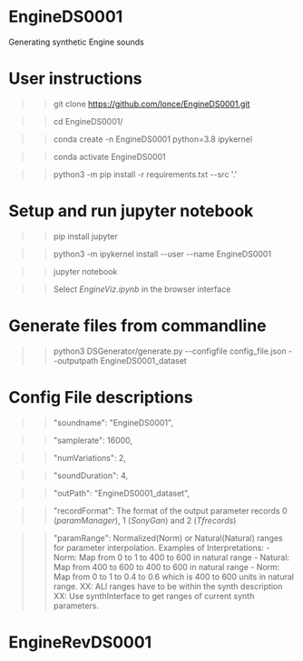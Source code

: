# EngineDS0001

Generating synthetic Engine sounds

# User instructions

  >> git clone https://github.com/lonce/EngineDS0001.git

  >> cd EngineDS0001/

  >> conda create -n EngineDS0001 python=3.8 ipykernel

  >> conda activate EngineDS0001

  >> python3 -m pip install -r requirements.txt --src '.'

# Setup and run jupyter notebook

>> pip install jupyter

>> python3 -m ipykernel install --user --name EngineDS0001

>> jupyter notebook

>> Select *EngineViz.ipynb* in the browser interface

# Generate files from commandline

>> python3 DSGenerator/generate.py --configfile config_file.json --outputpath EngineDS0001_dataset

# Config File descriptions

>> "soundname": "EngineDS0001",

>> "samplerate": 16000,

>> "numVariations": 2,

>> "soundDuration": 4,

>> "outPath": "EngineDS0001_dataset",

>> "recordFormat": The format of the output parameter records  0 (*paramManager*), 1 (*SonyGan*) and 2 (*Tfrecords*)

>> "paramRange": Normalized(Norm) or Natural(Natural) ranges for parameter interpolation.
	Examples of Interpretations:
	- Norm: Map from 0 to 1 to 400 to 600 in natural range
	- Natural: Map from 400 to 600 to 400 to 600 in natural range
	- Norm: Map from 0 to 1 to 0.4 to 0.6 which is 400 to 600 units in natural range.
	XX: ALl ranges have to be within the synth description
	XX: Use synthInterface to get ranges of current synth parameters.
# EngineRevDS0001
